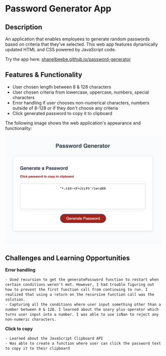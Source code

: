# Password Generator App

## Description

An application that enables employees to generate random passwords based on criteria that they’ve selected. This web app features dynamically updated HTML and CSS powered by JavaScript code.

Try the app here: [shanelbeebe.github.io/password-generator](https://shanelbb.github.io/password-generator/)

## Features & Functionality

- User chosen length between 8 & 128 characters
- User chosen criteria from lowercase, uppercase, numbers, special characters
- Error handling if user chooses non-numerical characters, numbers outside of 8-128 or if they don't choose any criteria
- Click generated password to copy it to clipboard

The following image shows the web application's appearance and functionality:

![The Password Generator application displays a red button to "Generate Password" and a click to copy message.](./img/screenshot.png)

## Challenges and Learning Opportunities  

**Error handling**  
 
    - Used recursion to get the generatePassword function to restart when certain conditions weren't met. However, I had trouble figuring out how to prevent the first function call from continuing to run. I realized that using a return on the recursive function call was the solution.  
    - Capturing all the conditions where user input something other than a number between 8 & 128. I learned about the unary plus operator which turns user input into a number. I was able to use isNan to reject any non-numeric characters.

**Click to copy**  

    - Learned about the JavaScript Clipboard API  
    - Was able to create a function where user can click the password text to copy it to their clipboard
